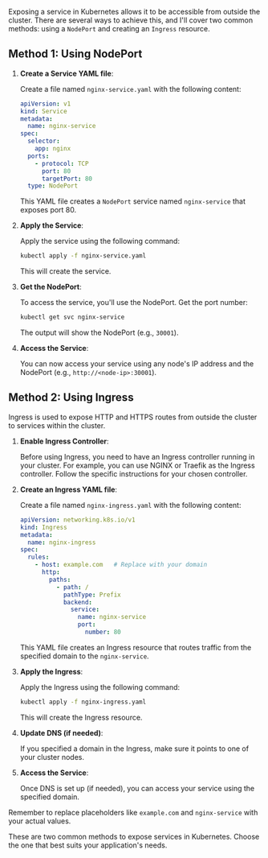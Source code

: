 Exposing a service in Kubernetes allows it to be accessible from outside the cluster. There are several ways to achieve this, and I'll cover two common methods: using a `NodePort` and creating an `Ingress` resource.

## Method 1: Using NodePort

1. **Create a Service YAML file**:

   Create a file named `nginx-service.yaml` with the following content:

   ```yaml
   apiVersion: v1
   kind: Service
   metadata:
     name: nginx-service
   spec:
     selector:
       app: nginx
     ports:
       - protocol: TCP
         port: 80
         targetPort: 80
     type: NodePort
   ```

   This YAML file creates a `NodePort` service named `nginx-service` that exposes port 80.

2. **Apply the Service**:

   Apply the service using the following command:

   ```bash
   kubectl apply -f nginx-service.yaml
   ```

   This will create the service.

3. **Get the NodePort**:

   To access the service, you'll use the NodePort. Get the port number:

   ```bash
   kubectl get svc nginx-service
   ```

   The output will show the NodePort (e.g., `30001`).

4. **Access the Service**:

   You can now access your service using any node's IP address and the NodePort (e.g., `http://<node-ip>:30001`).

## Method 2: Using Ingress

Ingress is used to expose HTTP and HTTPS routes from outside the cluster to services within the cluster. 

1. **Enable Ingress Controller**:

   Before using Ingress, you need to have an Ingress controller running in your cluster. For example, you can use NGINX or Traefik as the Ingress controller. Follow the specific instructions for your chosen controller.

2. **Create an Ingress YAML file**:

   Create a file named `nginx-ingress.yaml` with the following content:

   ```yaml
   apiVersion: networking.k8s.io/v1
   kind: Ingress
   metadata:
     name: nginx-ingress
   spec:
     rules:
       - host: example.com   # Replace with your domain
         http:
           paths:
             - path: /
               pathType: Prefix
               backend:
                 service:
                   name: nginx-service
                   port:
                     number: 80
   ```

   This YAML file creates an Ingress resource that routes traffic from the specified domain to the `nginx-service`.

3. **Apply the Ingress**:

   Apply the Ingress using the following command:

   ```bash
   kubectl apply -f nginx-ingress.yaml
   ```

   This will create the Ingress resource.

4. **Update DNS (if needed)**:

   If you specified a domain in the Ingress, make sure it points to one of your cluster nodes.

5. **Access the Service**:

   Once DNS is set up (if needed), you can access your service using the specified domain.

Remember to replace placeholders like `example.com` and `nginx-service` with your actual values.

These are two common methods to expose services in Kubernetes. Choose the one that best suits your application's needs.
